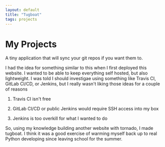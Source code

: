 ```yaml
---
layout: default
title: "Tugboat"
tags: projects
---
```


# My Projects

A tiny application that will sync your git repos if you want them to. 

I had the idea for something similar to this when I first deployed this website. I wanted to be able to keep everything self hosted, but also lightweight. I was told I should investigae using something like Travis CI, GitLab CI/CD, or Jenkins, but I really wasn't liking those ideas for a couple of reasons

1. Travis CI isn't free

2. GitLab CI/CD or public Jenkins would require SSH access into my box

3. Jenkins is too overkill for what I wanted to do

So, using my knowledge building another website with tornado, I made tugboat. I think it was a good exercise of warming myself back up to real Python developing since leaving school for the summer. 

